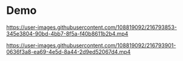 # Demo
https://user-images.githubusercontent.com/108819092/216793853-345e3804-90bd-4bb7-8f5a-f40b8611b2b4.mp4




https://user-images.githubusercontent.com/108819092/216793901-0636f3a8-ea69-4e5d-8a44-2d9ed52067d4.mp4



